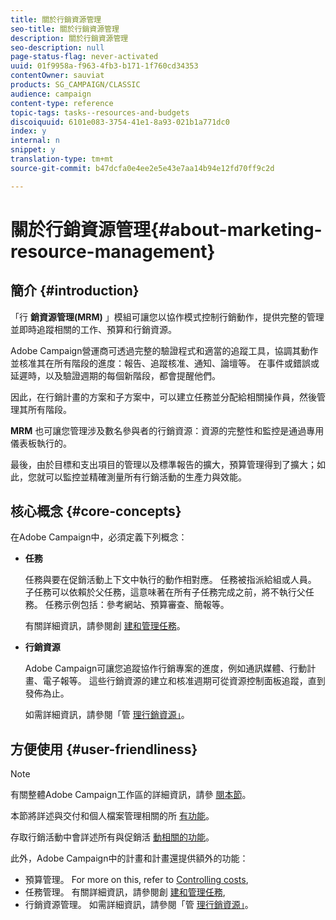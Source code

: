 ```yaml
---
title: 關於行銷資源管理
seo-title: 關於行銷資源管理
description: 關於行銷資源管理
seo-description: null
page-status-flag: never-activated
uuid: 01f9958a-f963-4fb3-b171-1f760cd34353
contentOwner: sauviat
products: SG_CAMPAIGN/CLASSIC
audience: campaign
content-type: reference
topic-tags: tasks--resources-and-budgets
discoiquuid: 6101e083-3754-41e1-8a93-021b1a771dc0
index: y
internal: n
snippet: y
translation-type: tm+mt
source-git-commit: b47dcfa0e4ee2e5e43e7aa14b94e12fd70ff9c2d

---
```



# 關於行銷資源管理{#about-marketing-resource-management}

## 簡介 {#introduction}

「行 **銷資源管理(MRM)** 」模組可讓您以協作模式控制行銷動作，提供完整的管理並即時追蹤相關的工作、預算和行銷資源。

Adobe Campaign營運商可透過完整的驗證程式和適當的追蹤工具，協調其動作並核准其在所有階段的進度：報告、追蹤核准、通知、論壇等。 在事件或錯誤或延遲時，以及驗證週期的每個新階段，都會提醒他們。

因此，在行銷計畫的方案和子方案中，可以建立任務並分配給相關操作員，然後管理其所有階段。

**MRM** 也可讓您管理涉及數名參與者的行銷資源：資源的完整性和監控是通過專用儀表板執行的。

最後，由於目標和支出項目的管理以及標準報告的擴大，預算管理得到了擴大；如此，您就可以監控並精確測量所有行銷活動的生產力與效能。

## 核心概念 {#core-concepts}

在Adobe Campaign中，必須定義下列概念：

* **任務**

   任務與要在促銷活動上下文中執行的動作相對應。 任務被指派給組或人員。 子任務可以依賴於父任務，這意味著在所有子任務完成之前，將不執行父任務。 任務示例包括：參考網站、預算審查、簡報等。

   有關詳細資訊，請參閱創 [建和管理任務](../../campaign/using/creating-and-managing-tasks.md)。

* **行銷資源**

   Adobe Campaign可讓您追蹤協作行銷專案的進度，例如通訊媒體、行動計畫、電子報等。 這些行銷資源的建立和核准週期可從資源控制面板追蹤，直到發佈為止。

   如需詳細資訊，請參閱「管 [理行銷資源」](../../campaign/using/managing-marketing-resources.md)。

## 方便使用 {#user-friendliness}

>[!NOTE]
>
>有關整體Adobe Campaign工作區的詳細資訊，請參 [閱本節](../../platform/using/adobe-campaign-workspace.md)。
>  
>本節將詳述與交付和個人檔案管理相關的所 [有功能](../../delivery/using/communication-channels.md)。
>
>存取行銷活動中會詳述所有與促銷活 [動相關的功能](../../campaign/using/accessing-marketing-campaigns.md)。

此外，Adobe Campaign中的計畫和計畫還提供額外的功能：

* 預算管理。 For more on this, refer to [Controlling costs](../../campaign/using/controlling-costs.md),
* 任務管理。 有關詳細資訊，請參閱創 [建和管理任務](../../campaign/using/creating-and-managing-tasks.md),
* 行銷資源管理。 如需詳細資訊，請參閱「管 [理行銷資源」](../../campaign/using/managing-marketing-resources.md)。

